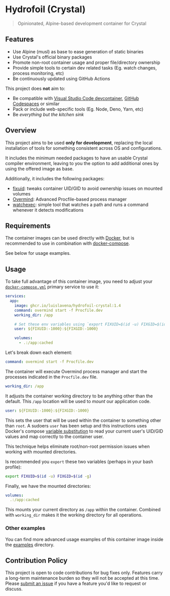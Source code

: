 # Hydrofoil (Crystal)
> Opinionated, Alpine-based development container for Crystal

## Features

* Use Alpine (musl) as base to ease generation of static binaries
* Use Crystal's official binary packages
* Promote non-root container usage and proper file/directory ownership
* Provide simple tools to certain dev related tasks (Eg. watch changes, process monitoring, etc)
* Be continuously updated using GitHub Actions

This project does **not** aim to:

* Be compatible with [Visual Studio Code devcontainer](devcontainer), [GitHub Codespaces](codespaces) or similar
* Pack or include web-specific tools (Eg. Node, Deno, Yarn, etc)
* Be _everything but the kitchen sink_

## Overview

This project aims to be used **only for development**, replacing the local
installation of tools for something consistent across OS and configurations.

It includes the minimum needed packages to have an usable Crystal compiler
environment, leaving to you the option to add additional ones by using the
offered image as base.

Additionally, it includes the following packages:

* [fixuid](https://github.com/boxboat/fixuid): tweaks container UID/GID to avoid ownership issues on mounted volumes
* [Overmind](https://github.com/DarthSim/overmind): Advanced Procfile-based process manager
* [watchexec](https://github.com/watchexec/watchexec): simple tool that watches a path and runs a command whenever it detects modifications

## Requirements

The container images can be used directly with [Docker](docker), but is
recommended to use in combination with [docker-compose](docker-compose).

See below for usage examples.

## Usage

To take full advantage of this container image, you need to adjust your
[`docker-compose.yml`](docker-compose-yml) primary service to use it:

```yaml
services:
  app:
    image: ghcr.io/luislavena/hydrofoil-crystal:1.4
    command: overmind start -f Procfile.dev
    working_dir: /app

    # Set these env variables using `export FIXUID=$(id -u) FIXGID=$(id -g)`
    user: ${FIXUID:-1000}:${FIXGID:-1000}

    volumes:
      - .:/app:cached
```

Let's break down each element:

```yaml
command: overmind start -f Procfile.dev
```

The container will execute Overmind process manager and start the processes
indicated in the `Procfile.dev` file.

```yaml
working_dir: /app
```

It adjusts the container working directory to be anything other than the
default. This `/app` location will be used to _mount_ our application code.

```yaml
user: ${FIXUID:-1000}:${FIXGID:-1000}
```

This sets the user that will be used within the container to something other
than `root`. A sudoers `user` has been setup and this instructions uses
Docker's compose [variable substitution](variable-substitution) to read your
current user's UID/GID values and map correctly to the container user.

This technique helps eliminate root/non-root permission issues when working
with mounted directories.

Is recommended you `export` these two variables (perhaps in your
bash profile):

```bash
export FIXUID=$(id -u) FIXGID=$(id -g)
```

Finally, we have the mounted directories:

```yaml
volumes:
  .:/app:cached
```

This mounts your current directory as `/app` within the container. Combined
with `working_dir` makes it the working directory for all operations.

### Other examples

You can find more advanced usage examples of this container image inside
the [examples](examples) directory.

## Contribution Policy

This project is open to code contributions for bug fixes only. Features carry
a long-term maintenance burden so they will not be accepted at this time.
Please [submit an issue](new-issue) if you have a feature you'd like to
request or discuss.

[devcontainer]: https://code.visualstudio.com/docs/remote/containers
[codespaces]: https://github.com/features/codespaces
[new-issue]: https://github.com/luislavena/hydrofoil-crystal/issues/new
[docker]: https://docs.docker.com/get-docker/
[docker-compose]: https://docs.docker.com/compose/
[docker-compose-yml]: https://docs.docker.com/compose/compose-file/compose-file-v3/
[variable-substitution]: https://docs.docker.com/compose/compose-file/compose-file-v3/#variable-substitution
